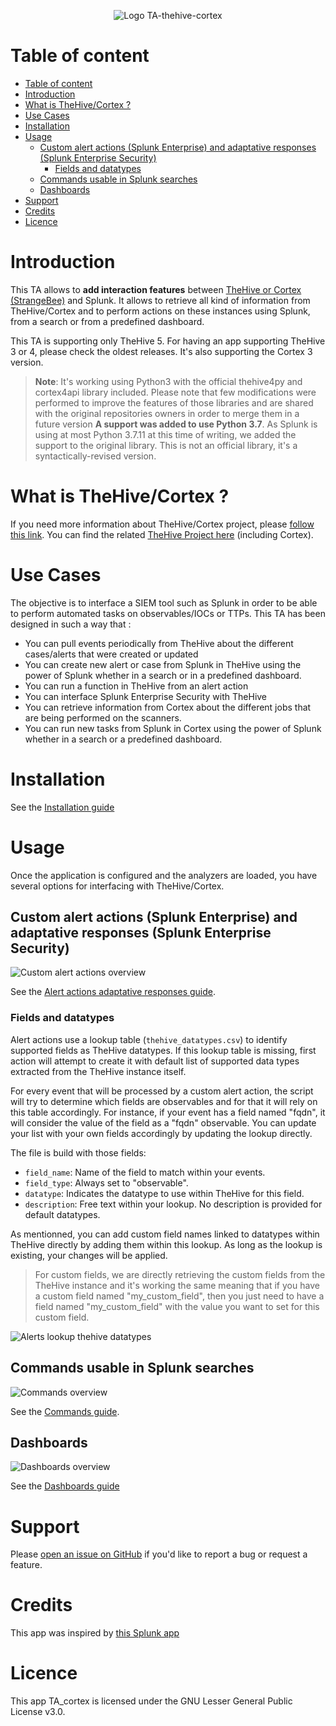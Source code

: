 <p align="center">
  <img src="https://github.com/LetMeR00t/TA-thehive-cortex/blob/main/images/logo.png?raw=true" alt="Logo TA-thehive-cortex"/>
</p>

# Table of content

- [Table of content](#table-of-content)
- [Introduction](#introduction)
- [What is TheHive/Cortex ?](#what-is-thehivecortex-)
- [Use Cases](#use-cases)
- [Installation](#installation)
- [Usage](#usage)
	- [Custom alert actions (Splunk Enterprise) and adaptative responses (Splunk Enterprise Security)](#custom-alert-actions-splunk-enterprise-and-adaptative-responses-splunk-enterprise-security)
		- [Fields and datatypes](#fields-and-datatypes)
	- [Commands usable in Splunk searches](#commands-usable-in-splunk-searches)
	- [Dashboards](#dashboards)
- [Support](#support)
- [Credits](#credits)
- [Licence](#licence)

# Introduction

This TA allows to **add interaction features** between [TheHive or Cortex (StrangeBee)](https://www.strangebee.com/) and Splunk. It allows to retrieve all kind of information from TheHive/Cortex and to perform actions on these instances using Splunk, from a search or from a predefined dashboard.

This TA is supporting only TheHive 5. For having an app supporting TheHive 3 or 4, please check the oldest releases. It's also supporting the Cortex 3 version.

> **Note**:
It's working using Python3 with the official thehive4py and cortex4api library included. Please note that few modifications were performed to improve the features of those libraries and are shared with the original repositories owners in order to merge them in a future version
**A support was added to use Python 3.7**. As Splunk is using at most Python 3.7.11 at this time of writing, we added the support to the original library. This is not an official library, it's a syntactically-revised version.

# What is TheHive/Cortex ?

If you need more information about TheHive/Cortex project, please [follow this link](https://www.strangebee.com/).
You can find the related [TheHive Project here](https://github.com/TheHive-Project) (including Cortex).

# Use Cases

The objective is to interface a SIEM tool such as Splunk in order to be able to perform automated tasks on observables/IOCs or TTPs.
This TA has been designed in such a way that :

- You can pull events periodically from TheHive about the different cases/alerts that were created or updated
- You can create new alert or case from Splunk in TheHive using the power of Splunk whether in a search or in a predefined dashboard.
- You can run a function in TheHive from an alert action
- You can interface Splunk Enterprise Security with TheHive
- You can retrieve information from Cortex about the different jobs that are being performed on the scanners.
- You can run new tasks from Splunk in Cortex using the power of Splunk whether in a search or a predefined dashboard.

# Installation

See the [Installation guide](./docs/installation.md)

# Usage

Once the application is configured and the analyzers are loaded, you have several options for interfacing with TheHive/Cortex.

## Custom alert actions (Splunk Enterprise) and adaptative responses (Splunk Enterprise Security)

![Custom alert actions overview](./images/alert_actions.png)

See the [Alert actions adaptative responses guide](./docs/alert_actions_and_adaptive_responses.md).

### Fields and datatypes

Alert actions use a lookup table (`thehive_datatypes.csv`) to identify supported fields as TheHive datatypes.
If this lookup table is missing, first action will attempt to create it with default list of supported data types extracted from the TheHive instance itself.

For every event that will be processed by a custom alert action, the script will try to determine which fields are observables and for that it will rely on this table accordingly. For instance, if your event has a field named "fqdn", it will consider the value of the field as a "fqdn" observable. You can update your list with your own fields accordingly by updating the lookup directly.

The file is build with those fields:

- `field_name`: Name of the field to match within your events.
- `field_type`: Always set to "observable".
- `datatype`: Indicates the datatype to use within TheHive for this field.
- `description`: Free text within your lookup. No description is provided for default datatypes.

As mentionned, you can add custom field names linked to datatypes within TheHive directly by adding them within this lookup. As long as the lookup is existing, your changes will be applied.

> For custom fields, we are directly retrieving the custom fields from the TheHive instance and it's working the same meaning that if you have a custom field named "my_custom_field", then you just need to have a field named "my_custom_field" with the value you want to set for this custom field.

![Alerts lookup thehive datatypes](images/alerts_lookup_thehive_datatypes.png)

## Commands usable in Splunk searches

![Commands overview](./images/commands_overview.png)

See the [Commands guide](./docs/commands.md).

## Dashboards

![Dashboards overview](./images/dashboards_overview.png)

See the [Dashboards guide](./docs/dashboards.md)

# Support

Please [open an issue on GitHub](https://github.com/LetMeR00t/TA-cortex/issues) if you'd like to report a bug or request a feature.

# Credits

This app was inspired by [this Splunk app](https://splunkbase.splunk.com/app/4380/)

# Licence

This app TA_cortex is licensed under the GNU Lesser General Public License v3.0.
